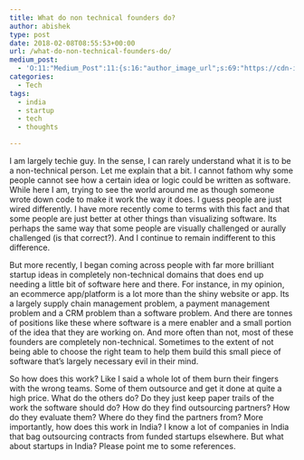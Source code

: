 ```yaml
---
title: What do non technical founders do?
author: abishek
type: post
date: 2018-02-08T08:55:53+00:00
url: /what-do-non-technical-founders-do/
medium_post:
  - 'O:11:"Medium_Post":11:{s:16:"author_image_url";s:69:"https://cdn-images-1.medium.com/fit/c/200/200/0*LfHC1cgdpbsibDbt.jpeg";s:10:"author_url";s:31:"https://medium.com/@abishekgoda";s:11:"byline_name";N;s:12:"byline_email";N;s:10:"cross_link";s:3:"yes";s:2:"id";s:11:"f1508fea152";s:21:"follower_notification";s:2:"no";s:7:"license";s:19:"all-rights-reserved";s:14:"publication_id";s:2:"-1";s:6:"status";s:6:"public";s:3:"url";s:77:"https://medium.com/@abishekgoda/what-do-non-technical-founders-do-f1508fea152";}'
categories:
  - Tech
tags:
  - india
  - startup
  - tech
  - thoughts

---
```

I am largely techie guy. In the sense, I can rarely understand what it is to be a non-technical person. Let me explain that a bit. I cannot fathom why some people cannot see how a certain idea or logic could be written as software. While here I am, trying to see the world around me as though someone wrote down code to make it work the way it does. I guess people are just wired differently. I have more recently come to terms with this fact and that some people are just better at other things than visualizing software. Its perhaps the same way that some people are visually challenged or aurally challenged (is that correct?). And I continue to remain indifferent to this difference.

But more recently, I began coming across people with far more brilliant startup ideas in completely non-technical domains that does end up needing a little bit of software here and there. For instance, in my opinion, an ecommerce app/platform is a lot more than the shiny website or app. Its a largely supply chain management problem, a payment management problem and a CRM problem than a software problem. And there are tonnes of positions like these where software is a mere enabler and a small portion of the idea that they are working on. And more often than not, most of these founders are completely non-technical. Sometimes to the extent of not being able to choose the right team to help them build this small piece of software that&#8217;s largely necessary evil in their mind.

So how does this work? Like I said a whole lot of them burn their fingers with the wrong teams. Some of them outsource and get it done at quite a high price. What do the others do? Do they just keep paper trails of the work the software should do? How do they find outsourcing partners? How do they evaluate them? Where do they find the partners from? More importantly, how does this work in India? I know a lot of companies in India that bag outsourcing contracts from funded startups elsewhere. But what about startups in India? Please point me to some references.
